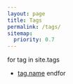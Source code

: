 ```yaml
---
layout: page
title: Tags
permalink: /tags/
sitemap:
  priority: 0.7
---
```

 for tag in site.tags
* [tag.name](site.baseurl/tags/tag.name)
 endfor
